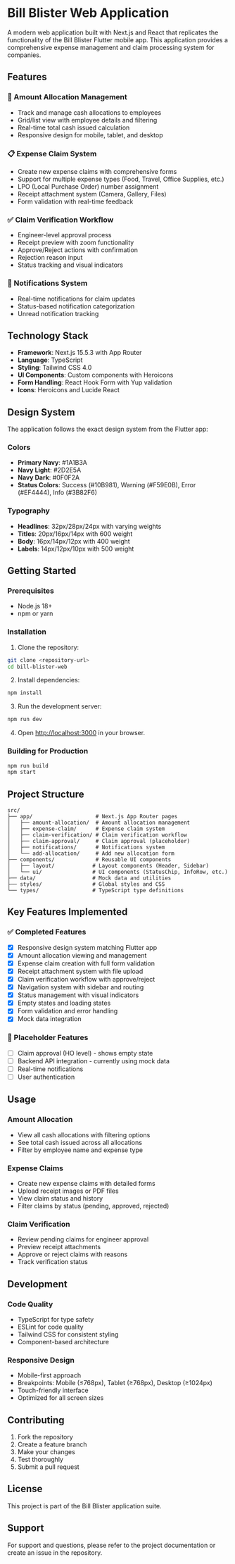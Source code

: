 # Bill Blister Web Application

A modern web application built with Next.js and React that replicates the functionality of the Bill Blister Flutter mobile app. This application provides a comprehensive expense management and claim processing system for companies.

## Features

### 🏢 Amount Allocation Management
- Track and manage cash allocations to employees
- Grid/list view with employee details and filtering
- Real-time total cash issued calculation
- Responsive design for mobile, tablet, and desktop

### 📋 Expense Claim System
- Create new expense claims with comprehensive forms
- Support for multiple expense types (Food, Travel, Office Supplies, etc.)
- LPO (Local Purchase Order) number assignment
- Receipt attachment system (Camera, Gallery, Files)
- Form validation with real-time feedback

### ✅ Claim Verification Workflow
- Engineer-level approval process
- Receipt preview with zoom functionality
- Approve/Reject actions with confirmation
- Rejection reason input
- Status tracking and visual indicators

### 🔔 Notifications System
- Real-time notifications for claim updates
- Status-based notification categorization
- Unread notification tracking

## Technology Stack

- **Framework**: Next.js 15.5.3 with App Router
- **Language**: TypeScript
- **Styling**: Tailwind CSS 4.0
- **UI Components**: Custom components with Heroicons
- **Form Handling**: React Hook Form with Yup validation
- **Icons**: Heroicons and Lucide React

## Design System

The application follows the exact design system from the Flutter app:

### Colors
- **Primary Navy**: #1A1B3A
- **Navy Light**: #2D2E5A
- **Navy Dark**: #0F0F2A
- **Status Colors**: Success (#10B981), Warning (#F59E0B), Error (#EF4444), Info (#3B82F6)

### Typography
- **Headlines**: 32px/28px/24px with varying weights
- **Titles**: 20px/16px/14px with 600 weight
- **Body**: 16px/14px/12px with 400 weight
- **Labels**: 14px/12px/10px with 500 weight

## Getting Started

### Prerequisites
- Node.js 18+ 
- npm or yarn

### Installation

1. Clone the repository:
```bash
git clone <repository-url>
cd bill-blister-web
```

2. Install dependencies:
```bash
npm install
```

3. Run the development server:
```bash
npm run dev
```

4. Open [http://localhost:3000](http://localhost:3000) in your browser.

### Building for Production

```bash
npm run build
npm start
```

## Project Structure

```
src/
├── app/                    # Next.js App Router pages
│   ├── amount-allocation/  # Amount allocation management
│   ├── expense-claim/      # Expense claim system
│   ├── claim-verification/ # Claim verification workflow
│   ├── claim-approval/     # Claim approval (placeholder)
│   ├── notifications/      # Notifications system
│   └── add-allocation/     # Add new allocation form
├── components/             # Reusable UI components
│   ├── layout/            # Layout components (Header, Sidebar)
│   └── ui/                # UI components (StatusChip, InfoRow, etc.)
├── data/                  # Mock data and utilities
├── styles/                # Global styles and CSS
└── types/                 # TypeScript type definitions
```

## Key Features Implemented

### ✅ Completed Features
- [x] Responsive design system matching Flutter app
- [x] Amount allocation viewing and management
- [x] Expense claim creation with full form validation
- [x] Receipt attachment system with file upload
- [x] Claim verification workflow with approve/reject
- [x] Navigation system with sidebar and routing
- [x] Status management with visual indicators
- [x] Empty states and loading states
- [x] Form validation and error handling
- [x] Mock data integration

### 🔄 Placeholder Features
- [ ] Claim approval (HO level) - shows empty state
- [ ] Backend API integration - currently using mock data
- [ ] Real-time notifications
- [ ] User authentication

## Usage

### Amount Allocation
- View all cash allocations with filtering options
- See total cash issued across all allocations
- Filter by employee name and expense type

### Expense Claims
- Create new expense claims with detailed forms
- Upload receipt images or PDF files
- View claim status and history
- Filter claims by status (pending, approved, rejected)

### Claim Verification
- Review pending claims for engineer approval
- Preview receipt attachments
- Approve or reject claims with reasons
- Track verification status

## Development

### Code Quality
- TypeScript for type safety
- ESLint for code quality
- Tailwind CSS for consistent styling
- Component-based architecture

### Responsive Design
- Mobile-first approach
- Breakpoints: Mobile (≤768px), Tablet (≥768px), Desktop (≥1024px)
- Touch-friendly interface
- Optimized for all screen sizes

## Contributing

1. Fork the repository
2. Create a feature branch
3. Make your changes
4. Test thoroughly
5. Submit a pull request

## License

This project is part of the Bill Blister application suite.

## Support

For support and questions, please refer to the project documentation or create an issue in the repository.